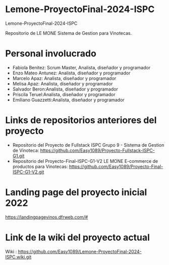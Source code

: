 # Lemone-ProyectoFinal-2024-ISPC
Lemone-ProyectoFinal-2024-ISPC

Repositorio de LE MONE Sistema de Gestion para Vinotecas.

# Personal involucrado

* Fabiola Benitez: Scrum Master, Analista, diseñador y programador
* Enzo Mateo Antunez: Analista, diseñador y programador
* Marcelo Apaz: Analista, diseñador y programador
* Melisa Apaz: Analista, diseñador y programador
* Salvador Beron:Analista, diseñador y programador
* Priscila Teruel:Analista, diseñador y programador 
* Emiliano Guazzetti:Analista, diseñador y programador 

# Links de repositorios anteriores del proyecto
* Repositorio del Proyecto de Fullstack ISPC Grupo 9 - Sistema de Gestion de Vinoteca: https://github.com/Easy1089/Proyecto-Fullstack-ISPC-G1.git
* Repositorio del Proyecto-Final-ISPC-G1-V2 LE MONE E-commerce de productos para Vinotecas: https://github.com/Easy1089/Proyecto-Final-ISPC-G1-V2.git

# Landing page del proyecto inicial 2022
https://landingpagevinos.dfrweb.com/#

# Link de la wiki del proyecto actual
Wiki : https://github.com/Easy1089/Lemone-ProyectoFinal-2024-ISPC.wiki.git
